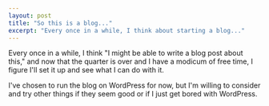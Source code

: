 ```yaml
---
layout: post
title: "So this is a blog..."
excerpt: "Every once in a while, I think about starting a blog..."
---
```


Every once in a while, I think "I might be able to write a blog post about this," and now that the quarter is over and I have a modicum of free time, I figure I'll set it up and see what I can do with it.

I've chosen to run the blog on WordPress for now, but I'm willing to consider and try other things if they seem good or if I just get bored with WordPress.

